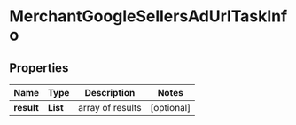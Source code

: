 # MerchantGoogleSellersAdUrlTaskInfo


## Properties

| Name | Type | Description | Notes |
|------------ | ------------- | ------------- | -------------|
**result** | **List<MerchantGoogleSellersAdUrlResultInfo>** | array of results |[optional]|